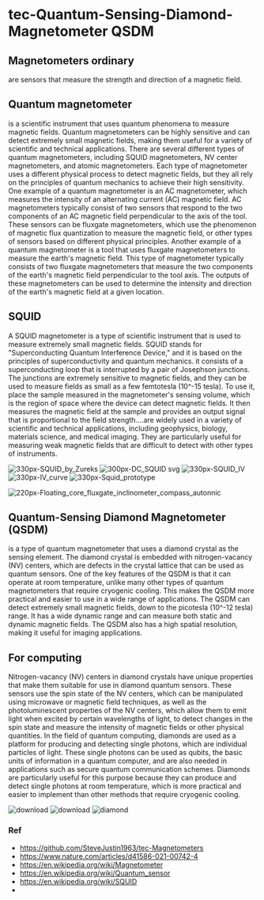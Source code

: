 # tec-Quantum-Sensing-Diamond-Magnetometer QSDM

## Magnetometers ordinary
are sensors that measure the strength and direction of a magnetic field. 


## Quantum magnetometer 
is a scientific instrument that uses quantum phenomena to measure magnetic fields. Quantum magnetometers can be highly sensitive and can detect extremely small magnetic fields, making them useful for a variety of scientific and technical applications. There are several different types of quantum magnetometers, including SQUID magnetometers, NV center magnetometers, and atomic magnetometers. Each type of magnetometer uses a different physical process to detect magnetic fields, but they all rely on the principles of quantum mechanics to achieve their high sensitivity. One example of a quantum magnetometer is an AC magnetometer, which measures the intensity of an alternating current (AC) magnetic field. AC magnetometers typically consist of two sensors that respond to the two components of an AC magnetic field perpendicular to the axis of the tool. These sensors can be fluxgate magnetometers, which use the phenomenon of magnetic flux quantization to measure the magnetic field, or other types of sensors based on different physical principles. Another example of a quantum magnetometer is a tool that uses fluxgate magnetometers to measure the earth's magnetic field. This type of magnetometer typically consists of two fluxgate magnetometers that measure the two components of the earth's magnetic field perpendicular to the tool axis. The outputs of these magnetometers can be used to determine the intensity and direction of the earth's magnetic field at a given location.


## SQUID
A SQUID magnetometer is a type of scientific instrument that is used to measure extremely small magnetic fields. SQUID stands for "Superconducting Quantum Interference Device," and it is based on the principles of superconductivity and quantum mechanics. it consists of a superconducting loop that is interrupted by a pair of Josephson junctions. The junctions are extremely sensitive to magnetic fields, and they can be used to measure fields as small as a few femtotesla (10^-15 tesla). To use it, place the sample measured in the magnetometer's sensing volume, which is the region of space where the device can detect magnetic fields. It then measures the magnetic field at the sample and provides an output signal that is proportional to the field strength....are widely used in a variety of scientific and technical applications, including geophysics, biology, materials science, and medical imaging. They are particularly useful for measuring weak magnetic fields that are difficult to detect with other types of instruments.

![330px-SQUID_by_Zureks](https://user-images.githubusercontent.com/58069246/171845620-222ed570-add7-4baf-bb69-947e1014047f.jpg)
![300px-DC_SQUID svg](https://user-images.githubusercontent.com/58069246/171845861-71e52457-6b12-4f36-8826-4fc3f048bd2d.png)
![330px-SQUID_IV](https://user-images.githubusercontent.com/58069246/171845877-44eac583-663a-4514-b493-cf6b0a35bbf6.jpg)
![330px-IV_curve](https://user-images.githubusercontent.com/58069246/171845884-8414af1d-a6ab-4b00-b9b1-c084d389a815.jpg)
![330px-Squid_prototype](https://user-images.githubusercontent.com/58069246/171845922-99dac2f6-b0dc-49db-8716-0d93f01fb43e.jpg)





![220px-Floating_core_fluxgate_inclinometer_compass_autonnic](https://user-images.githubusercontent.com/58069246/171845657-d76fcdc5-cca6-49dc-808f-d26c402fe5e4.jpg)

## Quantum-Sensing Diamond Magnetometer (QSDM) 
is a type of quantum magnetometer that uses a diamond crystal as the sensing element. The diamond crystal is embedded with nitrogen-vacancy (NV) centers, which are defects in the crystal lattice that can be used as quantum sensors. One of the key features of the QSDM is that it can operate at room temperature, unlike many other types of quantum magnetometers that require cryogenic cooling. This makes the QSDM more practical and easier to use in a wide range of applications. The QSDM can detect extremely small magnetic fields, down to the picotesla (10^-12 tesla) range. It has a wide dynamic range and can measure both static and dynamic magnetic fields. The QSDM also has a high spatial resolution, making it useful for imaging applications.

## For computing
Nitrogen-vacancy (NV) centers in diamond crystals have unique properties that make them suitable for use in diamond quantum sensors. These sensors use the spin state of the NV centers, which can be manipulated using microwave or magnetic field techniques, as well as the photoluminescent properties of the NV centers, which allow them to emit light when excited by certain wavelengths of light, to detect changes in the spin state and measure the intensity of magnetic fields or other physical quantities. In the field of quantum computing, diamonds are used as a platform for producing and detecting single photons, which are individual particles of light. These single photons can be used as qubits, the basic units of information in a quantum computer, and are also needed in applications such as secure quantum communication schemes. Diamonds are particularly useful for this purpose because they can produce and detect single photons at room temperature, which is more practical and easier to implement than other methods that require cryogenic cooling.



![download](https://user-images.githubusercontent.com/58069246/171845742-9e41385a-4e0c-48b5-9010-e7f838ebb082.png)
![download](https://user-images.githubusercontent.com/58069246/171846028-afbc4844-e941-4b5c-b2ee-1799c30bc027.jpg)
![diamond](https://user-images.githubusercontent.com/58069246/171846064-7ca6b7b0-e1a6-4864-ab52-0fda694106ab.jpg)







### Ref
- https://github.com/SteveJustin1963/tec-Magnetometers
- https://www.nature.com/articles/d41586-021-00742-4
- https://en.wikipedia.org/wiki/Magnetometer
- https://en.wikipedia.org/wiki/Quantum_sensor
- https://en.wikipedia.org/wiki/SQUID
- 
